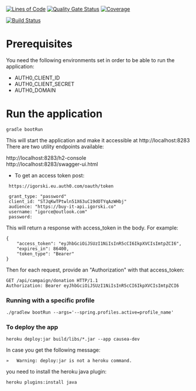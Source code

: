 [![Lines of Code](https://sonarcloud.io/api/project_badges/measure?project=aktivator-io_aktivator-api&metric=ncloc)](https://sonarcloud.io/dashboard?id=aktivator-io_aktivator-api)
[![Quality Gate Status](https://sonarcloud.io/api/project_badges/measure?project=aktivator-io_aktivator-api&metric=alert_status)](https://sonarcloud.io/dashboard?id=aktivator-io_aktivator-api)
[![Coverage](https://sonarcloud.io/api/project_badges/measure?project=aktivator-io_aktivator-api&metric=coverage)](https://sonarcloud.io/dashboard?id=aktivator-io_aktivator-api)

[![Build Status](https://travis-ci.org/aktivator-io/aktivator-api.svg?branch=master)](https://travis-ci.org/aktivator-io/aktivator-api)
# Prerequisites

You need the following environments set in order to be able to run the application:

* AUTH0_CLIENT_ID
* AUTH0_CLIENT_SECRET
* AUTH0_DOMAIN 

# Run the application

`gradle bootRun`

This will start the application and make it accessible at http://localhost:8283
There are two utility endpoints available:

http://localhost:8283/h2-console  
http://localhost:8283/swagger-ui.html

* To get an access token post:

```
 https://igorski.eu.auth0.com/oauth/token   
    
 grant_type: "password"
 client_id: "STJqKwTPtwln51X63uC19dOTYqAzWHbj"
 audience: "https://buy-it-api.igorski.co"
 username: "igorce@outlook.com"
 password: 
```
This will return a response with access_token in the body. For example:

```
{
    "access_token": "eyJhbGciOiJSUzI1NiIsInR5cCI6IkpXVCIsImtpZCI6",
    "expires_in": 86400,
    "token_type": "Bearer"
}
```
Then for each request, provide an "Authorization" with that access_token:

```
GET /api/campaign/donation HTTP/1.1
Authorization: Bearer eyJhbGciOiJSUzI1NiIsInR5cCI6IkpXVCIsImtpZCI6
```

### Running with a specific profile
```
./gradlew bootRun --args='--spring.profiles.active=profile_name'
```
### To deploy the app
```
heroku deploy:jar build/libs/*.jar --app causea-dev
```
In case you get the following message:
```
»   Warning: deploy:jar is not a heroku command.
```
you need to install the heroku java plugin:
```
heroku plugins:install java
```

  
